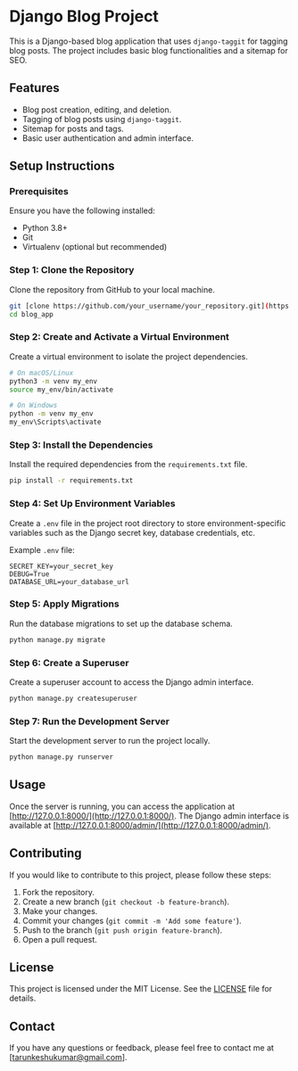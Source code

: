 
# Django Blog Project

This is a Django-based blog application that uses `django-taggit` for tagging blog posts. The project includes basic blog functionalities and a sitemap for SEO.

## Features

- Blog post creation, editing, and deletion.
- Tagging of blog posts using `django-taggit`.
- Sitemap for posts and tags.
- Basic user authentication and admin interface.

## Setup Instructions

### Prerequisites

Ensure you have the following installed:

- Python 3.8+
- Git
- Virtualenv (optional but recommended)

### Step 1: Clone the Repository

Clone the repository from GitHub to your local machine.

```bash
git [clone https://github.com/your_username/your_repository.git](https://github.com/tarunkeshukumar/django_blog_app/)
cd blog_app
```

### Step 2: Create and Activate a Virtual Environment

Create a virtual environment to isolate the project dependencies.

```bash
# On macOS/Linux
python3 -m venv my_env
source my_env/bin/activate

# On Windows
python -m venv my_env
my_env\Scripts\activate
```

### Step 3: Install the Dependencies

Install the required dependencies from the `requirements.txt` file.

```bash
pip install -r requirements.txt
```

### Step 4: Set Up Environment Variables

Create a `.env` file in the project root directory to store environment-specific variables such as the Django secret key, database credentials, etc.

Example `.env` file:

```plaintext
SECRET_KEY=your_secret_key
DEBUG=True
DATABASE_URL=your_database_url
```

### Step 5: Apply Migrations

Run the database migrations to set up the database schema.

```bash
python manage.py migrate
```

### Step 6: Create a Superuser

Create a superuser account to access the Django admin interface.

```bash
python manage.py createsuperuser
```

### Step 7: Run the Development Server

Start the development server to run the project locally.

```bash
python manage.py runserver
```

## Usage

Once the server is running, you can access the application at [http://127.0.0.1:8000/](http://127.0.0.1:8000/). The Django admin interface is available at [http://127.0.0.1:8000/admin/](http://127.0.0.1:8000/admin/).

## Contributing

If you would like to contribute to this project, please follow these steps:

1. Fork the repository.
2. Create a new branch (`git checkout -b feature-branch`).
3. Make your changes.
4. Commit your changes (`git commit -m 'Add some feature'`).
5. Push to the branch (`git push origin feature-branch`).
6. Open a pull request.

## License

This project is licensed under the MIT License. See the [LICENSE](LICENSE) file for details.

## Contact

If you have any questions or feedback, please feel free to contact me at [tarunkeshukumar@gmail.com].
